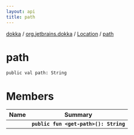 ```yaml
---
layout: api
title: path
---
```

[dokka](../../../index.html) / [org.jetbrains.dokka](../../index.html) / [Location](../index.html) / [path](index.html)


# path


```
public val path: String
```

# Members

| Name | Summary |
|------|---------|
|[<get-path>](_get-path_.html)|**`public fun <get-path>(): String`**|

